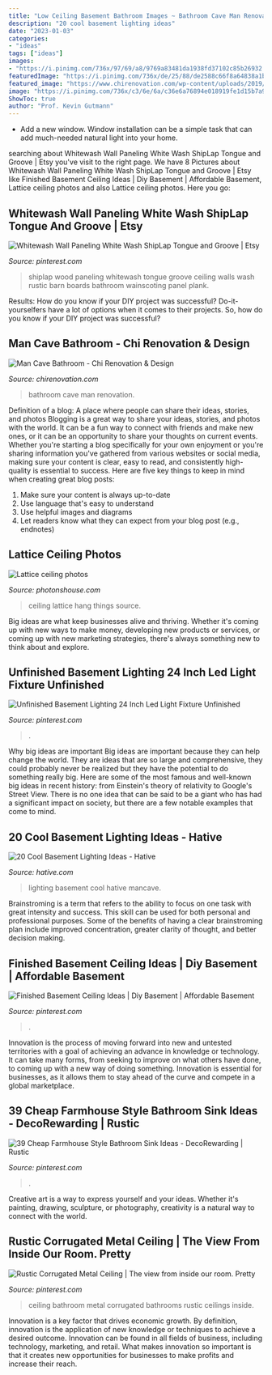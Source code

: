 ```yaml
---
title: "Low Ceiling Basement Bathroom Images ~ Bathroom Cave Man Renovation"
description: "20 cool basement lighting ideas"
date: "2023-01-03"
categories:
- "ideas"
tags: ["ideas"]
images:
- "https://i.pinimg.com/736x/97/69/a8/9769a83481da1938fd37102c85b26932.jpg"
featuredImage: "https://i.pinimg.com/736x/de/25/88/de2588c66f8a64838a1bf03508c3809d--bathroom-ceilings-bathroom-ceiling-ideas.jpg?b=t"
featured_image: "https://www.chirenovation.com/wp-content/uploads/2019/07/man-cave-bathroom-builders.jpeg"
image: "https://i.pinimg.com/736x/c3/6e/6a/c36e6a76894e018919fe1d15b7a99245.jpg"
ShowToc: true
author: "Prof. Kevin Gutmann"
---
```



- Add a new window. Window installation can be a simple task that can add much-needed natural light into your home.

	

		
searching about Whitewash Wall Paneling White Wash ShipLap Tongue and Groove | Etsy you've visit to the right page. We have 8 Pictures about Whitewash Wall Paneling White Wash ShipLap Tongue and Groove | Etsy like Finished Basement Ceiling Ideas | Diy Basement | Affordable Basement, Lattice ceiling photos and also Lattice ceiling photos. Here you go:
		
    
## Whitewash Wall Paneling White Wash ShipLap Tongue And Groove | Etsy

<img loading=lazy src="https://i.pinimg.com/736x/c3/6e/6a/c36e6a76894e018919fe1d15b7a99245.jpg" onerror="this.onerror=null;this.src='https://tse2.mm.bing.net/th?id=OIP.H61hdbY8XR1T84pU_LNlOQHaKH&amp;pid=15.1';" alt="Whitewash Wall Paneling White Wash ShipLap Tongue and Groove | Etsy">

_Source: pinterest.com_

>shiplap wood paneling whitewash tongue groove ceiling walls wash rustic barn boards bathroom wainscoting panel plank. 

	

Results: How do you know if your DIY project was successful?
Do-it-yourselfers have a lot of options when it comes to their projects. So, how do you know if your DIY project was successful?

    
## Man Cave Bathroom - Chi Renovation &amp; Design

<img loading=lazy src="https://www.chirenovation.com/wp-content/uploads/2019/07/man-cave-bathroom-builders.jpeg" onerror="this.onerror=null;this.src='https://tse2.mm.bing.net/th?id=OIP.X_bq9NFgLqO3r_wfj_uiLwHaHa&amp;pid=15.1';" alt="Man Cave Bathroom - Chi Renovation &amp; Design">

_Source: chirenovation.com_

>bathroom cave man renovation. 

	

Definition of a blog: A place where people can share their ideas, stories, and photos
Blogging is a great way to share your ideas, stories, and photos with the world. It can be a fun way to connect with friends and make new ones, or it can be an opportunity to share your thoughts on current events. Whether you're starting a blog specifically for your own enjoyment or you're sharing information you've gathered from various websites or social media, making sure your content is clear, easy to read, and consistently high-quality is essential to success. Here are five key things to keep in mind when creating great blog posts: 
1. Make sure your content is always up-to-date 
2. Use language that's easy to understand 
3. Use helpful images and diagrams 
4. Let readers know what they can expect from your blog post (e.g., endnotes) 

    
## Lattice Ceiling Photos

<img loading=lazy src="http://photonshouse.com/photo/26/267056cbd8bd5d273b4bfd9b38006e08.jpg" onerror="this.onerror=null;this.src='https://tse2.mm.bing.net/th?id=OIP.EeinUxtqBRLazBYVSfvp0gHaLH&amp;pid=15.1';" alt="Lattice ceiling photos">

_Source: photonshouse.com_

>ceiling lattice hang things source. 

	

Big ideas are what keep businesses alive and thriving. Whether it's coming up with new ways to make money, developing new products or services, or coming up with new marketing strategies, there's always something new to think about and explore.

    
## Unfinished Basement Lighting 24 Inch Led Light Fixture Unfinished

<img loading=lazy src="https://i.pinimg.com/736x/3a/95/f4/3a95f470ddbc1321548ac5cce335b662.jpg" onerror="this.onerror=null;this.src='https://tse3.mm.bing.net/th?id=OIP.5_iBZGWzZkUNCT7pki6qgAHaJ3&amp;pid=15.1';" alt="Unfinished Basement Lighting 24 Inch Led Light Fixture Unfinished">

_Source: pinterest.com_

>. 

	

Why big ideas are important
Big ideas are important because they can help change the world. They are ideas that are so large and comprehensive, they could probably never be realized but they have the potential to do something really big. Here are some of the most famous and well-known big ideas in recent history: from Einstein's theory of relativity to Google's Street View. There is no one idea that can be said to be a giant who has had a significant impact on society, but there are a few notable examples that come to mind.

    
## 20 Cool Basement Lighting Ideas - Hative

<img loading=lazy src="http://hative.com/wp-content/uploads/2014/05/basement-lighting-ideas/17-mancave-lighting.jpg" onerror="this.onerror=null;this.src='https://tse3.mm.bing.net/th?id=OIP.Lv5P2XWwy28z3Ls7FBCDywHaJ4&amp;pid=15.1';" alt="20 Cool Basement Lighting Ideas - Hative">

_Source: hative.com_

>lighting basement cool hative mancave. 

	

Brainstroming is a term that refers to the ability to focus on one task with great intensity and success. This skill can be used for both personal and professional purposes. Some of the benefits of having a clear brainstroming plan include improved concentration, greater clarity of thought, and better decision making.

    
## Finished Basement Ceiling Ideas | Diy Basement | Affordable Basement

<img loading=lazy src="https://i.pinimg.com/736x/97/69/a8/9769a83481da1938fd37102c85b26932.jpg" onerror="this.onerror=null;this.src='https://tse3.mm.bing.net/th?id=OIP.J5yGLp9gz2xpJxeGsNQz_AHaJ7&amp;pid=15.1';" alt="Finished Basement Ceiling Ideas | Diy Basement | Affordable Basement">

_Source: pinterest.com_

>. 

	

Innovation is the process of moving forward into new and untested territories with a goal of achieving an advance in knowledge or technology. It can take many forms, from seeking to improve on what others have done, to coming up with a new way of doing something. Innovation is essential for businesses, as it allows them to stay ahead of the curve and compete in a global marketplace.

    
## 39 Cheap Farmhouse Style Bathroom Sink Ideas - DecoRewarding | Rustic

<img loading=lazy src="https://i.pinimg.com/736x/41/33/68/413368d0d5bdfcd9a240e8702454bea7.jpg" onerror="this.onerror=null;this.src='https://tse3.mm.bing.net/th?id=OIP.J1HwSpuAOmqi-1hCl3cTVgHaLH&amp;pid=15.1';" alt="39 Cheap Farmhouse Style Bathroom Sink Ideas - DecoRewarding | Rustic">

_Source: pinterest.com_

>. 

	

Creative art is a way to express yourself and your ideas. Whether it's painting, drawing, sculpture, or photography, creativity is a natural way to connect with the world.

    
## Rustic Corrugated Metal Ceiling | The View From Inside Our Room. Pretty

<img loading=lazy src="https://i.pinimg.com/736x/de/25/88/de2588c66f8a64838a1bf03508c3809d--bathroom-ceilings-bathroom-ceiling-ideas.jpg?b=t" onerror="this.onerror=null;this.src='https://tse4.mm.bing.net/th?id=OIP.aGT-uGobl_b2Xac1IuMalQHaLJ&amp;pid=15.1';" alt="Rustic Corrugated Metal Ceiling | The view from inside our room. Pretty">

_Source: pinterest.com_

>ceiling bathroom metal corrugated bathrooms rustic ceilings inside. 

	

Innovation is a key factor that drives economic growth. By definition, innovation is the application of new knowledge or techniques to achieve a desired outcome. Innovation can be found in all fields of business, including technology, marketing, and retail. What makes innovation so important is that it creates new opportunities for businesses to make profits and increase their reach.

